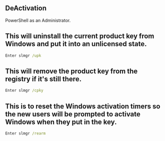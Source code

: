 ## DeActivation

PowerShell as an Administrator.

## This will uninstall the current product key from Windows and put it into an unlicensed state.
```cmd
Enter slmgr /upk 
```
## This will remove the product key from the registry if it's still there.
```cmd
Enter slmgr /cpky 
```
## This is to reset the Windows activation timers so the new users will be prompted to activate Windows when they put in the key.
```cmd
Enter slmgr /rearm 
```
